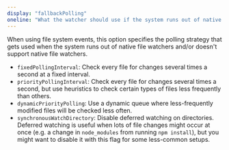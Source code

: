 ```yaml
---
display: "fallbackPolling"
oneline: "What the watcher should use if the system runs out of native file watchers"
---
```


When using file system events, this option specifies <span class='important'>the polling strategy that gets used when the system runs out of native file watchers and/or doesn't support native file watchers</span>.

- `fixedPollingInterval`: Check every file for changes several times a second at a fixed interval.
- `priorityPollingInterval`: Check every file for changes several times a second, but use heuristics to check certain types of files less frequently than others.
- `dynamicPriorityPolling`: Use a dynamic queue where less-frequently modified files will be checked less often.
- `synchronousWatchDirectory`: Disable deferred watching on directories. Deferred watching is useful when lots of file changes might occur at once (e.g. a change in `node_modules` from running `npm install`), but you might want to disable it with this flag for some less-common setups.
